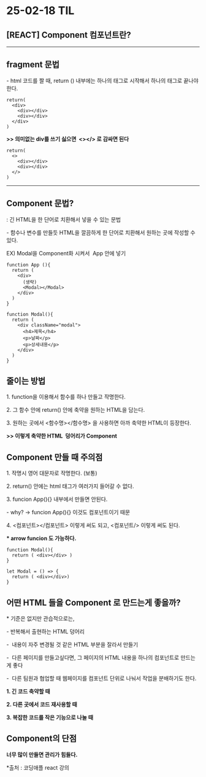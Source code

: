 # 25-02-18 TIL

## [REACT]  Component 컴포넌트란?

---

## fragment 문법

\- html 코드를 짤 때, return () 내부에는 하나의 태그로 시작해서 하나의 태그로 끝나야 한다. 

```
return(
  <div>
    <div></div>
    <div></div>
  </div>
)
```

**\>> 의미없는 div를 쓰기 싫으면  <></> 로 감싸면 된다**

```
return(
  <>
    <div></div>
    <div></div>
  </>
)
```

---

## Component 문법?

: 긴 HTML을 한 단어로 치환해서 넣을 수 있는 문법

\- 함수나 변수를 만들듯 HTML을 깔끔하게 한 단어로 치환해서 원하는 곳에 작성할 수 있다. 

EX) Modal을 Component화 시켜서  App 안에 넣기

```
function App (){
  return (
    <div>
      (생략)
      <Modal></Modal>
    </div>
  )
}

function Modal(){
  return (
    <div className="modal">
      <h4>제목</h4>
      <p>날짜</p>
      <p>상세내용</p>
    </div>
  )
}
```

## 줄이는 방법

1\. function을 이용해서 함수를 하나 만들고 작명한다.

2\. 그 함수 안에 return() 안에 축약을 원하는 HTML을 담는다.

3\. 원하는 곳에서 <함수명></함수명> 을 사용하면 아까 축약한 HTML이 등장한다.

**\>> 이렇게 축약한 HTML  덩어리가 Component** 

## Component 만들 때 주의점

1\. 작명시 영어 대문자로 작명한다. (보통)

2\. return() 안에는 html 태그가 여러가지 들어갈 수 없다.

3\. funcion App(){} 내부에서 만들면 안된다.

\- why? -> funcion App(){} 이것도 컴포넌트이기 때문

4\. <컴포넌트></컴포넌트> 이렇게 써도 되고, <컴포넌트/> 이렇게 써도 된다. 

**\* arrow funcion 도 가능하다.**

```
function Modal(){
  return ( <div></div> )
}

let Modal = () => {
  return ( <div></div>) 
}
```

## 어떤 HTML 들을 Component 로 만드는게 좋을까?

\* 기준은 없지만 관습적으로는,

\- 반복해서 출현하는 HTML 덩어리

\-  내용이 자주 변경될 것 같은 HTML 부분을 잘라서 만들기

\-  다른 페이지를 만들고싶다면, 그 페이지의 HTML 내용을 하나의 컴포넌트로 만드는게 좋다

\-  다른 팀원과 협업할 때 웹페이지를 컴포넌트 단위로 나눠서 작업을 분배하기도 한다.

**1\. 긴 코드 축약할 때**

**2\. 다른 곳에서 코드 재사용할 때**

**3\. 복잡한 코드를 작은 기능으로 나눌 때**

## Component의 단점

**너무 많이 만들면 관리가 힘들다.** 

\*출처 : 코딩애플 react 강의
